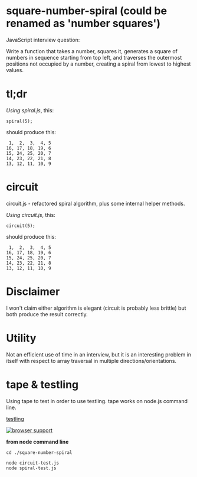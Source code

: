 square-number-spiral (could be renamed as 'number squares')
====================

JavaScript interview question:

Write a function that takes a number, squares it, generates a square of numbers 
in sequence starting from top left, and traverses the outermost positions not 
occupied by a number, creating a spiral from lowest to highest values.

tl;dr
=====

*Using spiral.js*, this:

    spiral(5);
    
should produce this:

     1,  2,  3,  4, 5
    16, 17, 18, 19, 6
    15, 24, 25, 20, 7
    14, 23, 22, 21, 8
    13, 12, 11, 10, 9

    
circuit
=======

circuit.js - refactored spiral algorithm, plus some internal helper methods.

*Using circuit.js*, this:

    circuit(5);
    
should produce this:

     1,  2,  3,  4, 5
    16, 17, 18, 19, 6
    15, 24, 25, 20, 7
    14, 23, 22, 21, 8
    13, 12, 11, 10, 9

    
Disclaimer
==========

I won't claim either algorithm is elegant (circuit is probably less brittle) but 
both produce the result correctly.


Utility
=======

Not an efficient use of time in an interview, but it is an interesting problem 
in itself with respect to array traversal in multiple directions/orientations.


tape & testling
===============

Using tape to test in order to use testling.  tape works on node.js command line.

[testling](https://ci.testling.com/dfkaye/square-number-spiral)

[![browser support](http://ci.testling.com/dfkaye/square-number-spiral.png)](http://ci.testling.com/dfkaye/square-number-spiral)


__from node command line__

    cd ./square-number-spiral
  
    node circuit-test.js
    node spiral-test.js
